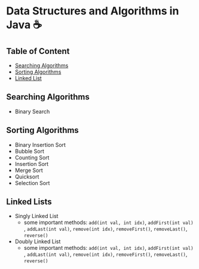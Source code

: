 # Data Structures and Algorithms in Java ☕

## Table of Content

* [Searching Algorithms](#searching-algorithms)
* [Sorting Algorithms](#sorting-algorithms)
* [Linked List](#linked-lists)

## Searching Algorithms

* Binary Search

## Sorting Algorithms

* Binary Insertion Sort
* Bubble Sort
* Counting Sort
* Insertion Sort
* Merge Sort
* Quicksort
* Selection Sort

## Linked Lists

* Singly Linked List
    * some important methods: `add(int val, int idx)`, `addFirst(int val)` , `addLast(int val)`, `remove(int idx)`, `removeFirst()`, `removeLast()`, `reverse()`
* Doubly Linked List
    * some important methods: `add(int val, int idx)`, `addFirst(int val)` , `addLast(int val)`, `remove(int idx)`, `removeFirst()`, `removeLast()`, `reverse()`
